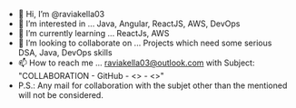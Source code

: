 - 👋 Hi, I’m @raviakella03
- 👀 I’m interested in ... Java, Angular, ReactJS, AWS, DevOps
- 🌱 I’m currently learning ... ReactJs, AWS
- 💞️ I’m looking to collaborate on ... Projects which need some serious DSA, Java, DevOps skills
- 📫 How to reach me ... raviakella03@outlook.com with Subject: "COLLABORATION - GitHub - <<Git Hub Profile>> - <<Project Title>>"
- P.S.: Any mail for collaboration with the subjet other than the mentioned will not be considered.

<!---
raviakella03/raviakella03 is a ✨ special ✨ repository because its `README.md` (this file) appears on your GitHub profile.
You can click the Preview link to take a look at your changes.
--->
